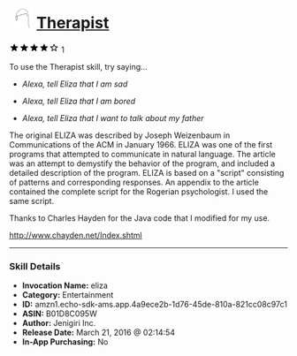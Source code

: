 # &nbsp;<img src="skill_icon" alt="Therapist icon" width="36"> [Therapist](http://alexa.amazon.com/#skills/amzn1.echo-sdk-ams.app.4a9ece2b-1d76-45de-810a-821cc08c97c1)
![4 stars](../../images/ic_star_black_18dp_1x.png)![4 stars](../../images/ic_star_black_18dp_1x.png)![4 stars](../../images/ic_star_black_18dp_1x.png)![4 stars](../../images/ic_star_black_18dp_1x.png)![4 stars](../../images/ic_star_border_black_18dp_1x.png) 1

To use the Therapist skill, try saying...

* *Alexa, tell Eliza that I am sad*

* *Alexa, tell Eliza that I am bored*

* *Alexa, tell Eliza that I want to talk about my father*

The original ELIZA was described by Joseph Weizenbaum in Communications of the ACM in January 1966. ELIZA was one of the first programs that attempted to communicate in natural language. The article was an attempt to demystify the behavior of the program, and included a detailed description of the program. ELIZA is based on a "script" consisting of patterns and corresponding responses. An appendix to the article contained the complete script for the Rogerian psychologist. I used the same script.

Thanks to Charles Hayden for the Java code that I modified for my use. 

http://www.chayden.net/Index.shtml

***

### Skill Details

* **Invocation Name:** eliza
* **Category:** Entertainment
* **ID:** amzn1.echo-sdk-ams.app.4a9ece2b-1d76-45de-810a-821cc08c97c1
* **ASIN:** B01D8C095W
* **Author:** Jenigiri Inc.
* **Release Date:** March 21, 2016 @ 02:14:54
* **In-App Purchasing:** No
